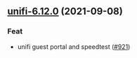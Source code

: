 
<a name="unifi-6.12.0"></a>
## [unifi-6.12.0](https://github.com/truecharts/apps/compare/unifi-6.11.15...unifi-6.12.0) (2021-09-08)

### Feat

* unifi guest portal and speedtest ([#921](https://github.com/truecharts/apps/issues/921))
